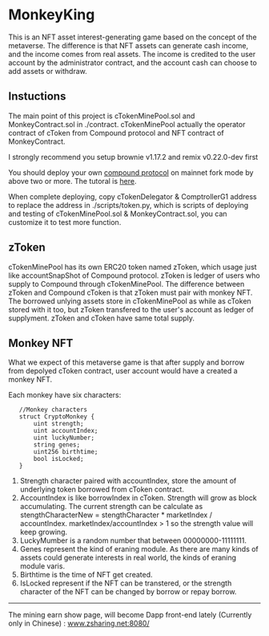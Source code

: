 # MonkeyKing

This is an NFT asset interest-generating game based on the concept of the metaverse. The difference is that NFT assets can generate cash income, and the income comes from real assets. The income is credited to the user account by the administrator contract, and the account cash can choose to add assets or withdraw.


## Instuctions

The main point of this project is cTokenMinePool.sol and MonkeyContract.sol in ./contract. cTokenMinePool actually the operator contract of cToken from Compound protocol and NFT contract of MonkeyContract. 

I strongly recommend you setup brownie v1.17.2 and remix v0.22.0-dev first 

You should deploy your own [compound protocol](https://github.com/compound-finance/compound-protocol) on mainnet fork mode by above two or more. The tutoral is [here](https://github.com/Dapp-Learning-DAO/Dapp-Learning/blob/main/defi/Compound/contract/Compound%E5%90%88%E7%BA%A6%E9%83%A8%E7%BD%B2.md).

When complete deploying, copy cTokenDelegator & ComptrollerG1 address to replace the address in ./scripts/token.py, which is scripts of deploying and testing of cTokenMinePool.sol & MonkeyContract.sol, you can customize it to test more function.

## zToken

cTokenMinePool has its own ERC20 token named zToken, which usage just like accountSnapShot of Compound protocol. zToken is ledger of users who supply to Compound through cTokenMinePool. The difference between zToken and Compound cToken is that zToken must pair with monkey NFT. The borrowed unlying assets store in cTokenMinePool as while as cToken stored with it too, but zToken transfered to the user's account as ledger of supplyment. zToken and cToken have same total supply.

## Monkey NFT

What we expect of this metaverse game is that after supply and borrow from depolyed cToken contract, user account would have a created a monkey NFT. 

Each monkey have six characters:
 ```````````   
    //Monkey characters
    struct CryptoMonkey {        
        uint strength;
        uint accountIndex;
        uint luckyNumber;
        string genes;
        uint256 birthtime;
        bool isLocked;
    } 
````````````
1. Strength character paired with accountIndex, store the amount of underlying token borrowed from cToken contract.
2. AccountIndex is like borrowIndex in cToken. Strength will grow  as block accumulating. The current strength can be calculate as stengthCharacterNew = stengthCharacter * marketIndex / accountIndex. marketIndex/accountIndex > 1 so the strength value will keep growing.
3. LuckyMumber is a random number that between 00000000-11111111.
4. Genes represent the kind of eraning module. As there are many kinds of assets could generate interests in real world, the kinds of eraning module varis.
5. Birthtime is the time of NFT get created.
6. IsLocked represent if the NFT can be transtered, or the strength character of the NFT can be changed by borrow or repay borrow.

***********************************************************

The mining earn show page, will become Dapp front-end lately (Currently only in Chinese) : www.zsharing.net:8080/